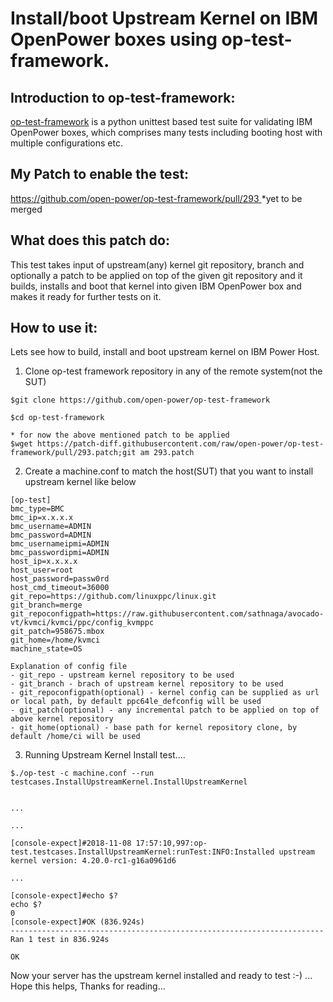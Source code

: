 # Install/boot Upstream Kernel on IBM OpenPower boxes using op-test-framework.

## Introduction to op-test-framework:
[op-test-framework](https://github.com/open-power/op-test-framework) is a python unittest based test suite for validating IBM OpenPower boxes, which comprises many tests including booting host with multiple configurations etc.

## My Patch to enable the test:
[https://github.com/open-power/op-test-framework/pull/293 ](https://github.com/open-power/op-test-framework/pull/293) \*yet to be merged

## What does this patch do:
This test takes input of upstream(any) kernel git repository, branch and optionally a patch to be applied on top of the given git repository and it builds, installs and boot that kernel into given IBM OpenPower box and makes it ready for further tests on it.


## How to use it:
Lets see how to build, install and boot upstream kernel on IBM Power Host.

1. Clone op-test framework repository in any of the remote system(not the SUT)

```
$git clone https://github.com/open-power/op-test-framework

$cd op-test-framework

* for now the above mentioned patch to be applied
$wget https://patch-diff.githubusercontent.com/raw/open-power/op-test-framework/pull/293.patch;git am 293.patch
```

2. Create a machine.conf to match the host(SUT) that you want to install upstream kernel like below 

```
[op-test]
bmc_type=BMC
bmc_ip=x.x.x.x
bmc_username=ADMIN
bmc_password=ADMIN
bmc_usernameipmi=ADMIN
bmc_passwordipmi=ADMIN
host_ip=x.x.x.x
host_user=root
host_password=passw0rd
host_cmd_timeout=36000
git_repo=https://github.com/linuxppc/linux.git
git_branch=merge
git_repoconfigpath=https://raw.githubusercontent.com/sathnaga/avocado-vt/kvmci/kvmci/ppc/config_kvmppc
git_patch=958675.mbox
git_home=/home/kvmci
machine_state=OS
```

```
Explanation of config file
- git_repo - upstream kernel repository to be used
- git_branch - brach of upstream kernel repository to be used
- git_repoconfigpath(optional) - kernel config can be supplied as url or local path, by default ppc64le_defconfig will be used
- git_patch(optional) - any incremental patch to be applied on top of above kernel repository
- git_home(optional) - base path for kernel repository clone, by default /home/ci will be used
```

3. Running Upstream Kernel Install test.... 

```
$./op-test -c machine.conf --run testcases.InstallUpstreamKernel.InstallUpstreamKernel


...

...

[console-expect]#2018-11-08 17:57:10,997:op-test.testcases.InstallUpstreamKernel:runTest:INFO:Installed upstream kernel version: 4.20.0-rc1-g16a0961d6

...

[console-expect]#echo $?
echo $?
0
[console-expect]#OK (836.924s)
----------------------------------------------------------------------
Ran 1 test in 836.924s

OK
```

Now your server has the upstream kernel installed and ready to test :-) ...
Hope this helps, Thanks for reading...
